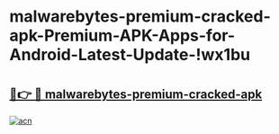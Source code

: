 # malwarebytes-premium-cracked-apk-Premium-APK-Apps-for-Android-Latest-Update-!wx1bu

# <h2><a href="https://qv0ad2.esa.edu.pl?title=malwarebytes-premium-cracked-apk&ref=wx1bu">🔗👉 🔴 malwarebytes-premium-cracked-apk</a></h2>

[![acn](https://github.com/user-attachments/assets/0f9c940e-d8b0-45ae-aac7-cd30a18b3e1c)](https://qv0ad2.esa.edu.pl?title=malwarebytes-premium-cracked-apk&ref=wx1bu)

